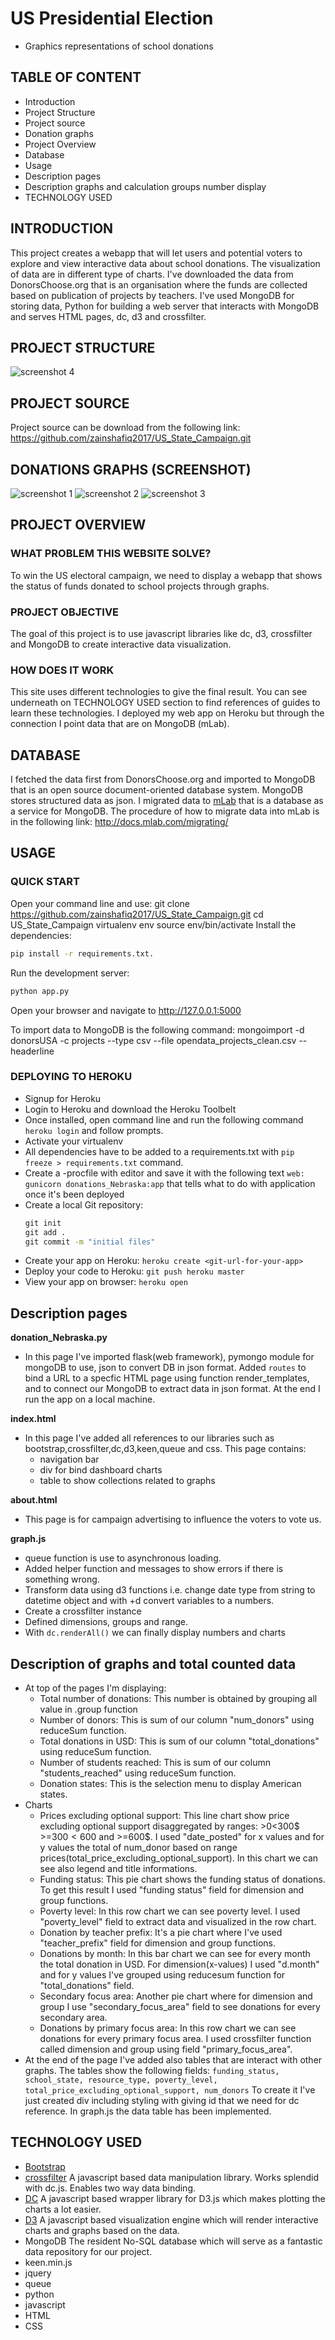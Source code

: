 # US Presidential Election
 - Graphics representations of school donations

## TABLE OF CONTENT
   - Introduction
   - Project Structure
   - Project source
   - Donation graphs
   - Project Overview
   - Database
   - Usage
   - Description pages
   - Description graphs and calculation groups number display
   - TECHNOLOGY USED

## INTRODUCTION
This project creates a webapp that will let users and potential voters to explore and view interactive data about school donations. The visualization of data
are in different type of charts. I've downloaded the data from DonorsChoose.org that is an organisation where the funds are collected based on publication of projects by teachers.
I've used MongoDB for storing data, Python for building a web server that interacts with MongoDB and serves HTML pages, dc, d3 and crossfilter.

## PROJECT STRUCTURE
![screenshot 4](static/images/readme4.jpg?raw=true "screenshot 4")

## PROJECT SOURCE
Project source can be download from the following link:
https://github.com/zainshafiq2017/US_State_Campaign.git

## DONATIONS GRAPHS  (SCREENSHOT)
![screenshot 1](static/images/readme1.jpg?raw=true "screenshot 1")
![screenshot 2](static/images/readme2.jpg?raw=true "screenshot 2")
![screenshot 3](static/images/readme3.jpg?raw=true "screenshot 3")

## PROJECT OVERVIEW
### WHAT PROBLEM THIS WEBSITE SOLVE?
To win the US electoral campaign, we need to display a webapp that shows the status of funds donated to school projects through graphs.

### PROJECT OBJECTIVE
The goal of this project is to use javascript libraries like dc, d3, crossfilter and MongoDB to create interactive data visualization.

### HOW DOES IT WORK
This site uses different technologies to give the final result. You can see underneath on TECHNOLOGY USED section to find references of guides to learn these technologies.
I deployed my web app on Heroku but through the connection I point data that are on MongoDB (mLab).

## DATABASE
I fetched the data first from DonorsChoose.org and imported to MongoDB that is an open source document-oriented database system. MongoDB stores structured data as json. I migrated
data to [mLab](https://mlab.com/) that is a database as a service for MongoDB. The procedure of how to migrate data into mLab is in the following link:
http://docs.mlab.com/migrating/

## USAGE
### QUICK START
Open your command line and use:
git clone https://github.com/zainshafiq2017/US_State_Campaign.git
cd US_State_Campaign
virtualenv env
source env/bin/activate
Install the dependencies:
```cmd
pip install -r requirements.txt.
```

Run the development server:
```cmd
python app.py
```

Open your browser and navigate to http://127.0.0.1:5000

To import data to MongoDB is the following command:
mongoimport -d donorsUSA -c projects --type csv --file opendata_projects_clean.csv --headerline

### DEPLOYING TO HEROKU
 - Signup for Heroku
 - Login to Heroku and download the Heroku Toolbelt
 - Once installed, open command line and run the following command `heroku login` and follow prompts.
 - Activate your virtualenv
 - All dependencies have to be added to a requirements.txt with `pip freeze > requirements.txt` command.
 - Create a -procfile with editor and save it with the following text `web: gunicorn donations_Nebraska:app` that tells what to do with application once it's been deployed
 - Create a local Git repository:
   ```cmd
   git init
   git add .
   git commit -m "initial files"
   ```
 - Create your app on Heroku:
   `heroku create <git-url-for-your-app>`
 - Deploy your code to Heroku:
   `git push heroku master`
 - View your app on browser:
   `heroku open`

## Description pages
**donation_Nebraska.py**
 - In this page I've imported flask(web framework), pymongo module for mongoDB to use, json to convert DB in json format.
   Added `routes` to bind a URL to a specfic HTML page using function render_templates, and to connect our MongoDB to extract data in json format.
   At the end I run the app on a local machine.

**index.html**
 - In this page I've added all references to our libraries such as bootstrap,crossfilter,dc,d3,keen,queue and css.
   This page contains:
    - navigation bar
    - div for bind dashboard charts
    - table to show collections related to graphs

**about.html**
 - This page is for campaign advertising to influence the voters to vote us.

**graph.js**
 - queue function is use to asynchronous loading.
 - Added helper function and messages to show errors if there is something wrong.
 - Transform data using d3 functions i.e. change date type from string to datetime object and with +d convert variables to a numbers.
 - Create a crossfilter instance
 - Defined dimensions, groups and range.
 - With `dc.renderAll()` we can finally display numbers and charts

## Description of graphs and total counted data
 - At top of the pages I'm displaying:
   - Total number of donations: This number is obtained by grouping all value in .group function
   - Number of donors: This is sum of our column "num_donors" using reduceSum function.
   - Total donations in USD: This is sum of our column "total_donations" using reduceSum function.
   - Number of students reached: This is sum of our column "students_reached" using reduceSum function.
   - Donation states: This is the selection menu to display American states.
 - Charts
   - Prices excluding optional support: This line chart show price excluding optional support disaggregated by ranges: >0<300$ >=300$<600$ and >=600$.
     I used "date_posted" for x values and for y values the total of num_donor based on range prices(total_price_excluding_optional_support).
     In this chart we can see also legend and title informations.
   - Funding status: This pie chart shows the funding status of donations. To get this result I used "funding status" field for 
     dimension and group functions.
   - Poverty level: In this row chart we can see poverty level. I used "poverty_level" field to extract data and visualized in the
     row chart.
   - Donation by teacher prefix: It's a pie chart where I've used "teacher_prefix" field for dimension and group functions. 
   - Donations by month: In this bar chart we can see for every month the total donation in USD. For dimension(x-values) I used 
     "d.month" and for y values I've grouped using reducesum function for "total_donations" field.
   - Secondary focus area: Another pie chart where for dimension and group I use "secondary_focus_area" field to see donations for
     every secondary area.
   - Donations by primary focus area: In this row chart we can see donations for every primary focus area.
     I used crossfilter function called dimension and group using field "primary_focus_area".
 - At the end of the page I've added also tables that are interact with other graphs. The tables show the following fields: `funding_status, school_state, resource_type, poverty_level, total_price_excluding_optional_support, num_donors`
   To create it I've just created div including styling with giving id that we need for dc reference. In graph.js the data table has been implemented.

## TECHNOLOGY USED
 - [Bootstrap](https://getbootstrap.com/docs/4.0/getting-started/introduction/)
 - [crossfilter](http://square.github.io/crossfilter/)
   A javascript based data manipulation library. Works splendid with dc.js. Enables two way data binding.
 - [DC](https://dc-js.github.io/dc.js/)
   A javascript based wrapper library for D3.js which makes plotting the charts a lot easier.
 - [D3](https://github.com/d3/d3/wiki)
   A javascript based visualization engine which will render interactive charts and graphs based on the data.
 - MongoDB
   The resident No-SQL database which will serve as a fantastic data repository for our project.
 - keen.min.js
 - jquery
 - queue
 - python
 - javascript
 - HTML
 - CSS
